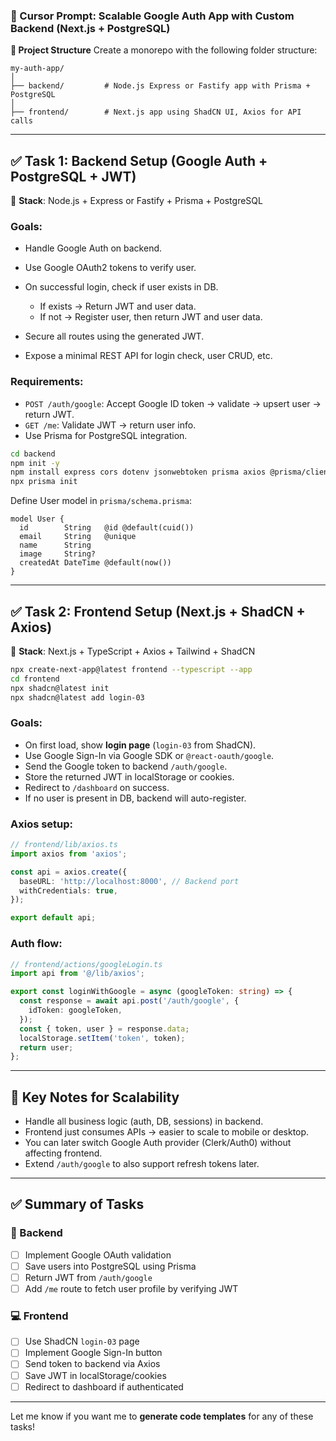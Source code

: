 
### 🎯 Cursor Prompt: Scalable Google Auth App with Custom Backend (Next.js + PostgreSQL)

**📁 Project Structure**
Create a monorepo with the following folder structure:

```
my-auth-app/
│
├── backend/         # Node.js Express or Fastify app with Prisma + PostgreSQL
│
├── frontend/        # Next.js app using ShadCN UI, Axios for API calls
```

---

## ✅ Task 1: **Backend Setup** (Google Auth + PostgreSQL + JWT)

🔧 **Stack**: Node.js + Express or Fastify + Prisma + PostgreSQL

### Goals:

* Handle Google Auth on backend.
* Use Google OAuth2 tokens to verify user.
* On successful login, check if user exists in DB.

  * If exists → Return JWT and user data.
  * If not → Register user, then return JWT and user data.
* Secure all routes using the generated JWT.
* Expose a minimal REST API for login check, user CRUD, etc.

### Requirements:

* `POST /auth/google`: Accept Google ID token → validate → upsert user → return JWT.
* `GET /me`: Validate JWT → return user info.
* Use Prisma for PostgreSQL integration.

```bash
cd backend
npm init -y
npm install express cors dotenv jsonwebtoken prisma axios @prisma/client
npx prisma init
```

Define User model in `prisma/schema.prisma`:

```prisma
model User {
  id        String   @id @default(cuid())
  email     String   @unique
  name      String
  image     String?
  createdAt DateTime @default(now())
}
```

---

## ✅ Task 2: **Frontend Setup** (Next.js + ShadCN + Axios)

🔧 **Stack**: Next.js + TypeScript + Axios + Tailwind + ShadCN

```bash
npx create-next-app@latest frontend --typescript --app
cd frontend
npx shadcn@latest init
npx shadcn@latest add login-03
```

### Goals:

* On first load, show **login page** (`login-03` from ShadCN).
* Use Google Sign-In via Google SDK or `@react-oauth/google`.
* Send the Google token to backend `/auth/google`.
* Store the returned JWT in localStorage or cookies.
* Redirect to `/dashboard` on success.
* If no user is present in DB, backend will auto-register.

### Axios setup:

```ts
// frontend/lib/axios.ts
import axios from 'axios';

const api = axios.create({
  baseURL: 'http://localhost:8000', // Backend port
  withCredentials: true,
});

export default api;
```

### Auth flow:

```ts
// frontend/actions/googleLogin.ts
import api from '@/lib/axios';

export const loginWithGoogle = async (googleToken: string) => {
  const response = await api.post('/auth/google', {
    idToken: googleToken,
  });
  const { token, user } = response.data;
  localStorage.setItem('token', token);
  return user;
};
```

---

## 🧠 Key Notes for Scalability

* Handle all business logic (auth, DB, sessions) in backend.
* Frontend just consumes APIs → easier to scale to mobile or desktop.
* You can later switch Google Auth provider (Clerk/Auth0) without affecting frontend.
* Extend `/auth/google` to also support refresh tokens later.

---

## ✅ Summary of Tasks

### 🔁 Backend

* [ ] Implement Google OAuth validation
* [ ] Save users into PostgreSQL using Prisma
* [ ] Return JWT from `/auth/google`
* [ ] Add `/me` route to fetch user profile by verifying JWT

### 💻 Frontend

* [ ] Use ShadCN `login-03` page
* [ ] Implement Google Sign-In button
* [ ] Send token to backend via Axios
* [ ] Save JWT in localStorage/cookies
* [ ] Redirect to dashboard if authenticated

---

Let me know if you want me to **generate code templates** for any of these tasks!
